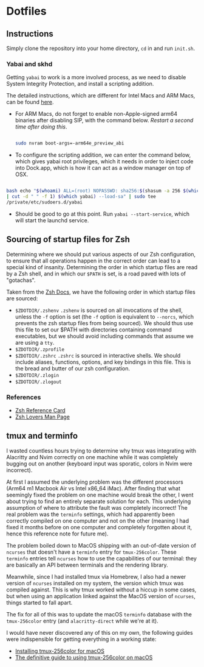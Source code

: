# Dotfiles

## Instructions

Simply clone the repository into your home directory, `cd` in and run `init.sh`.

### Yabai and skhd

Getting `yabai` to work is a more involved process, as we need to disable System
Integrity Protection, and install a scripting addition.

The detailed instructions, which are different for Intel Macs and ARM Macs, can
be found
[here](https://github.com/koekeishiya/yabai/wiki/Disabling-System-Integrity-Protection).

- For ARM Macs, do not forget to enable non-Apple-signed arm64 binaries after
  disabling SIP, with the command below. _Restart a second time after doing this_.

  ```bash

  sudo nvram boot-args=-arm64e_preview_abi

  ```

- To configure the scripting addition, we can enter the command below, which
  gives yabai root privileges, which it needs in order to inject code into
  Dock.app, which is how it can act as a window manager on top of OSX.

```bash

bash echo "$(whoami) ALL=(root) NOPASSWD: sha256:$(shasum -a 256 $(which yabai)
| cut -d " " -f 1) $(which yabai) --load-sa" | sudo tee
/private/etc/sudoers.d/yabai

```

- Should be good to go at this point. Run `yabai --start-service`, which will
  start the launchd service.

## Sourcing of startup files for Zsh

Determining where we should put various aspects of our Zsh configuration, to
ensure that all operations happen in the correct order can lead to a special
kind of insanity. Determining the order in which startup files are read by a Zsh
shell, and in which our `$PATH` is set, is a road paved with lots of "gotachas".

Taken from the [Zsh Docs](https://zsh.sourceforge.io/Intro/intro_3.html), we
have the following order in which startup files are sourced:

- `$ZDOTDIR/.zshenv`
  `.zshenv` is sourced on all invocations of the shell, unless the `-f` option is
  set (the `-f` option is equivalent to `--norcs`, which prevents the zsh startup
  files from being sourced). We should thus use this file to set our $PATH with
  directories containing command executables, but we should avoid including
  commands that assume we are using a `tty`.
- `$ZDOTDIR/.zprofile`
- `$ZDOTDIR/.zshrc`
  `.zshrc` is sourced in interactive shells. We should include aliases, functions,
  options, and key bindings in this file. This is the bread and butter of our zsh
  configuration.
- `$ZDOTDIR/.zlogin`
- `$ZDOTDIR/.zlogout`

### References

- [Zsh Reference Card](https://www.bash2zsh.com/zsh_refcard/refcard.pdf)
- [Zsh Lovers Man Page](https://grml.org/zsh/zsh-lovers.html)

## tmux and terminfo

I wasted countless hours trying to determine why tmux was integrating with
Alacritty and Nvim correctly on one machine while it was completely bugging out
on another (keyboard input was sporatic, colors in Nvim were incorrect).

At first I assumed the underlying problem was the different processors (Arm64 m1
Macbook Air vs Intel x86_64 iMac). After finding that what seemingly fixed the
problem on one machine would break the other, I went about trying to find an
entirely separate solution for each. This underlying assumption of where to
attribute the fault was completely incorrect! The real problem was the
`terminfo` settings, which had apparently been correctly compiled on one
computer and not on the other (meaning I had fixed it months before on one
computer and completely forgotten about it, hence this reference note for future
me).

The problem boiled down to MacOS shipping with an out-of-date version of `ncurses`
that doesn't have a `terminfo` entry for `tmux-256color`. These `terminfo` entries
tell `ncurses` how to use the capabilities of our terminal: they are basically
an API between terminals and the rendering library.

Meanwhile, since I had installed tmux via Homebrew, I also had a newer version
of `ncurses` installed on my system, the version which tmux was compiled
against. This is why tmux worked without a hiccup in some cases, but when using
an application linked against the MacOS version of `ncurses`, things started to
fall apart.

The fix for all of this was to update the macOS `terminfo` database with the
`tmux-256color` entry (and `alacritty-direct` while we're at it).

I would have never discovered any of this on my own, the following guides were
indispensible for getting everything in a working state:

- [Installing tmux-256color for macOS](https://gist.github.com/bbqtd/a4ac060d6f6b9ea6fe3aabe735aa9d95)
- [The definitive guide to using tmux-256color on
  macOS](https://gpanders.com/blog/the-definitive-guide-to-using-tmux-256color-on-macos/)

```

```
